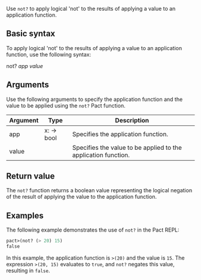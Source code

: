 Use `not?` to apply logical 'not' to the results of applying a value to an application function.

## Basic syntax

To apply logical 'not' to the results of applying a value to an application function, use the following syntax:

not? *app value*

## Arguments

Use the following arguments to specify the application function and the value to be applied using the `not?` Pact function.

| Argument | Type | Description |
| --- | --- | --- |
| app | x:<r> -> bool | Specifies the application function. |
| value | <r> | Specifies the value to be applied to the application function. |

## Return value

The `not?` function returns a boolean value representing the logical negation of the result of applying the value to the application function.

## Examples

The following example demonstrates the use of `not?` in the Pact REPL:

```lisp
pact>(not? (> 20) 15)
false
```

In this example, the application function is `>(20)` and the value is `15`. The expression `>(20, 15)` evaluates to `true`, and `not?` negates this value, resulting in `false`.
